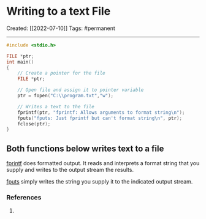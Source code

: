 

# Writing to a text File
Created:  [[2022-07-10]]
Tags: #permanent 

---
```C
#include <stdio.h>

FILE *ptr;
int main()
{
    // Create a pointer for the file
    FILE *ptr;

    // Open file and assign it to pointer variable 
    ptr = fopen("C:\\program.txt","w");

    // Writes a text to the file
    fprintf(ptr, "fprintf: Allows arguments to format string\n");
    fputs("fputs: Just fprintf but can't format string\n", ptr);
    fclose(ptr);
}
```

## Both functions below writes text to a file
[fprintf](http://www.cplusplus.com/reference/clibrary/cstdio/fprintf/) does formatted output. 
It reads and interprets a format string that you supply and writes to the output stream the results. 

[fputs](http://www.cplusplus.com/reference/clibrary/cstdio/fputs/) simply writes the string you supply it to the indicated output stream.











### References
1. 